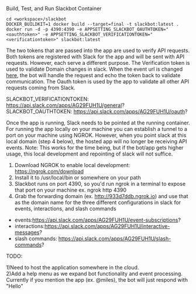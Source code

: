 Build, Test, and Run Slackbot Container


    cd <workspace>/slackbot  
	DOCKER_BUILDKIT=1 docker build --target=final -t slackbot:latest .  
	docker run -d -p 4390:4390 -e APPSETTING_SLACKBOT_OAUTHTOKEN="<oauthtoken>" -e APPSETTING_SLACKBOT_VERIFICATIONTOKEN="<verificationtoken>" slackbot:latest  

  
The two tokens that are passed into the app are used to verify API requests.  Both tokens are registered with Slack for the app and will be sent with API requests. However, each serve a different purpose. The Verification token is used to validate Domain changes in slack. When the event url is changed [here](https://api.slack.com/apps/AG29FUH1U/event-subscriptions?), the bot will handle the request and echo the token back to validate communication.  The Oauth token is used by the app to validate all other API requests coming from Slack. 

SLACKBOT_VERIFICATIONTOKEN: https://api.slack.com/apps/AG29FUH1U/general?  
SLACKBOT_OAUTHTOKEN: https://api.slack.com/apps/AG29FUH1U/oauth?  
  
Once the app is running, Slack needs to be pointed at the running container. For running the app locally on your machine you can establish a tunnel to a port on your machine using NGROK. However, when you point slack at this local domain (step 4 below), the hosted app will no longer be receiving API events.  Note: This works for the time being, but if the bot/app gets higher usage, this local development and repointing of slack will not suffice.
1) Download NGROK to enable local development: https://ngrok.com/download  
2) Install it to /usr/local/bin or somewhere on your path  
3) Slackbot runs on port 4390, so you'd run ngrok in a terminal to expose that port on your machine ex. ngrok http 4390  
4) Grab the forwarding domain (ex. http://933d7ddb.ngrok.io) and use that as the domain name for the three different configurations in slack for events, interactions, and slash commands  
 - events:https://api.slack.com/apps/AG29FUH1U/event-subscriptions?  
 - interactions:https://api.slack.com/apps/AG29FUH1U/interactive-messages?  
 - slash commands:  https://api.slack.com/apps/AG29FUH1U/slash-commands?  
 
 
TODO: 

1)Need to host the application somewhere in the cloud.  
2)Add a help menu as we expand bot functionality and event processing. Currently if you mention the app (ex. @miles), the bot will just respond with "Hello"
